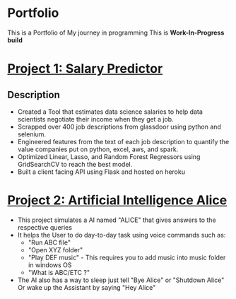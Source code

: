 # Portfolio
This is a Portfolio of My journey in programming
This is **Work-In-Progress build**
#
# [Project 1: Salary Predictor](https://github.com/RitwickJoshi/Data-Science-Project)
## Description
* Created a Tool that estimates data science salaries to help data scientists negotiate their income when they get a job.
* Scrapped over 400 job descriptions from glassdoor using python and selenium.
* Engineered features from the text of each job description to quantify the value companies put on python, excel, aws, and spark.
* Optimized Linear, Lasso, and Random Forest Regressors using GridSearchCV to reach the best model.
* Built a client facing API using Flask and hosted on heroku

# [Project 2: Artificial Intelligence Alice](https://github.com/RitwickJoshi/Artifical-Intelligence-Project-trial)
* This project simulates a AI named "ALICE" that gives answers to the respective queries 
* It helps the User to do day-to-day task using voice commands such as:
  * "Run ABC file"
  * "Open XYZ folder"
  * "Play DEF music" - This requires you to add music into music folder in windows OS
  * "What is ABC/ETC ?"
* The AI also has a way to sleep just tell "Bye Alice" or "Shutdown Alice" Or wake up the Assistant by saying "Hey Alice"

